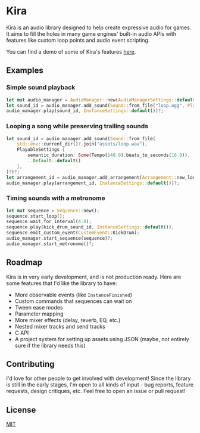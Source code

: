 # Kira

Kira is an audio library designed to help create expressive audio
for games. It aims to fill the holes in many game engines' built-in
audio APIs with features like custom loop points and audio event
scripting.

You can find a demo of some of Kira's features [here](https://github.com/tesselode/kira-demo/).

## Examples

### Simple sound playback

```rust
let mut audio_manager = AudioManager::new(AudioManagerSettings::default())?;
let sound_id = audio_manager.add_sound(Sound::from_file("loop.ogg", PlayableSettings::default())?)?;
audio_manager.play(sound_id, InstanceSettings::default())?;
```

### Looping a song while preserving trailing sounds

```rust
let sound_id = audio_manager.add_sound(Sound::from_file(
	std::env::current_dir()?.join("assets/loop.wav"),
	PlayableSettings {
		semantic_duration: Some(Tempo(140.0).beats_to_seconds(16.0)),
		..Default::default()
	},
)?)?;
let arrangement_id = audio_manager.add_arrangement(Arrangement::new_loop(sound_id))?;
audio_manager.play(arrangement_id, InstanceSettings::default())?;
```

### Timing sounds with a metronome

```rust
let mut sequence = Sequence::new();
sequence.start_loop();
sequence.wait_for_interval(4.0);
sequence.play(kick_drum_sound_id, InstanceSettings::default());
sequence.emit_custom_event(CustomEvent::KickDrum);
audio_manager.start_sequence(sequence)?;
audio_manager.start_metronome()?;
```

## Roadmap

Kira is in very early development, and is not production ready.
Here are some features that I'd like the library to have:
- More observable events (like `InstanceFinished`)
- Custom commands that sequences can wait on
- Tween ease modes
- Parameter mapping
- More mixer effects (delay, reverb, EQ, etc.)
- Nested mixer tracks and send tracks
- C API
- A project system for setting up assets using JSON (maybe,
not entirely sure if the library needs this)

## Contributing

I'd love for other people to get involved with development! Since the
library is still in the early stages, I'm open to all kinds of input -
bug reports, feature requests, design critiques, etc. Feel free to
open an issue or pull request!

## License

[MIT](license.md)
